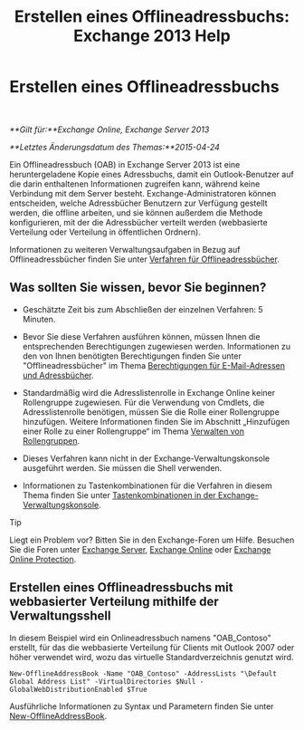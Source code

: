 ﻿---
title: 'Erstellen eines Offlineadressbuchs: Exchange 2013 Help'
TOCTitle: Erstellen eines Offlineadressbuchs
ms:assetid: b57bb4ce-5b6e-4702-a2f8-04bf3898a861
ms:mtpsurl: https://technet.microsoft.com/de-de/library/Bb124339(v=EXCHG.150)
ms:contentKeyID: 50476511
ms.date: 04/24/2018
mtps_version: v=EXCHG.150
f1_keywords:
- Microsoft.Exchange.Management.SnapIn.Esm.OrganizationConfiguration.Mailbox.NewOabWizardForm.OabIntroductionWizardPage
ms.translationtype: HT
---

# Erstellen eines Offlineadressbuchs

 

_**Gilt für:**Exchange Online, Exchange Server 2013_

_**Letztes Änderungsdatum des Themas:**2015-04-24_

Ein Offlineadressbuch (OAB) in Exchange Server 2013 ist eine heruntergeladene Kopie eines Adressbuchs, damit ein Outlook-Benutzer auf die darin enthaltenen Informationen zugreifen kann, während keine Verbindung mit dem Server besteht. Exchange-Administratoren können entscheiden, welche Adressbücher Benutzern zur Verfügung gestellt werden, die offline arbeiten, und sie können außerdem die Methode konfigurieren, mit der die Adressbücher verteilt werden (webbasierte Verteilung oder Verteilung in öffentlichen Ordnern).

Informationen zu weiteren Verwaltungsaufgaben in Bezug auf Offlineadressbücher finden Sie unter [Verfahren für Offlineadressbücher](offline-address-book-procedures-exchange-2013-help.md).

## Was sollten Sie wissen, bevor Sie beginnen?

  - Geschätzte Zeit bis zum Abschließen der einzelnen Verfahren: 5 Minuten.

  - Bevor Sie diese Verfahren ausführen können, müssen Ihnen die entsprechenden Berechtigungen zugewiesen werden. Informationen zu den von Ihnen benötigten Berechtigungen finden Sie unter "Offlineadressbücher" im Thema [Berechtigungen für E-Mail-Adressen und Adressbücher](email-address-and-address-book-permissions-exchange-2013-help.md).

  - Standardmäßig wird die Adresslistenrolle in Exchange Online keiner Rollengruppe zugewiesen. Für die Verwendung von Cmdlets, die Adresslistenrolle benötigen, müssen Sie die Rolle einer Rollengruppe hinzufügen. Weitere Informationen finden Sie im Abschnitt „Hinzufügen einer Rolle zu einer Rollengruppe“ im Thema [Verwalten von Rollengruppen](manage-role-groups-exchange-2013-help.md).

  - Dieses Verfahren kann nicht in der Exchange-Verwaltungskonsole ausgeführt werden. Sie müssen die Shell verwenden.

  - Informationen zu Tastenkombinationen für die Verfahren in diesem Thema finden Sie unter [Tastenkombinationen in der Exchange-Verwaltungskonsole](keyboard-shortcuts-in-the-exchange-admin-center-exchange-online-protection-help.md).


> [!TIP]
> Liegt ein Problem vor? Bitten Sie in den Exchange-Foren um Hilfe. Besuchen Sie die Foren unter <A href="https://go.microsoft.com/fwlink/p/?linkid=60612">Exchange Server</A>, <A href="https://go.microsoft.com/fwlink/p/?linkid=267542">Exchange Online</A> oder <A href="https://go.microsoft.com/fwlink/p/?linkid=285351">Exchange Online Protection</A>.



## Erstellen eines Offlineadressbuchs mit webbasierter Verteilung mithilfe der Verwaltungsshell

In diesem Beispiel wird ein Onlineadressbuch namens "OAB\_Contoso" erstellt, für das die webbasierte Verteilung für Clients mit Outlook 2007 oder höher verwendet wird, wozu das virtuelle Standardverzeichnis genutzt wird.

    New-OfflineAddressBook -Name "OAB_Contoso" -AddressLists "\Default Global Address List" -VirtualDirectories $Null -GlobalWebDistributionEnabled $True

Ausführliche Informationen zu Syntax und Parametern finden Sie unter [New-OfflineAddressBook](https://technet.microsoft.com/de-de/library/bb123692\(v=exchg.150\)).

